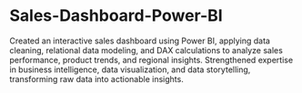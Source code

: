 # Sales-Dashboard-Power-BI
Created an interactive sales dashboard using Power BI, applying data cleaning, relational data modeling, and DAX calculations to analyze sales performance, product trends, and regional insights. Strengthened expertise in business intelligence, data visualization, and data storytelling, transforming raw data into actionable insights.
